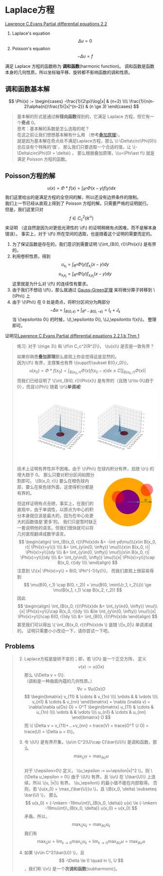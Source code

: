 # Laplace方程

[Lawrence C.Evans Partial differential equations 2.2](../Introduction.md#教材)

1. Laplace's equation  $$ \Delta u = 0 $$  
2. Poisson's equation  $$ -\Delta u = f $$  

满足 Laplace 方程的函数称为 **调和函数**(harmonic function)。
调和函数是函数本身的几何性质，所以坐标轴平移、旋转都不影响函数的调和性质。

## 调和函数基本解

$$
\Phi(x) :=
\begin{cases}
    -\frac{1}{2\pi}\log|x|  & (n=2) \\\\
    \frac{1}{n(n-2)\alpha(n)}\frac{1}{|x|^{n-2}}    & (n \ge 3)
\end{cases}
$$

> 基本解的形式是通过解**径向函数**得到的，它满足 Laplace 方程，但它有一个**奇点** 0。  
> 思考：基本解的系数是怎么选取的呢？   
> 在这之前让我们想想基本解有什么用
> （参考[叠加原理](../../../RealAnalysis/book/Conv/Superposition.html)）。  
> [](../../../RealAnalysis/src/Conv/Superposition.md)
> 就是因为基本解在奇点处不满足Laplace方程，那么 \\(-\Delta\circ\Phi(0)\\) 总应该有个特殊的‘值'，
> 那么我们只要选取一个合适的值，让 \\(-\Delta\circ\Phi(0) = \delta\\) ，
> 那么根据叠加原理，\\(u=\Phi\ast f\\) 就是满足 Poisson 方程的函数。

## Poisson方程的解

$$
u(x) = \Phi\ast f(x) = \int_{R^n} \Phi(x-y)f(y) dx
$$
我们这里给出的是满足方程的全空间的解，所以还没有边界条件的限制。    
我们上一节已经从直观上得到了 Poisson 方程的解。只需要严格的证明就行。   
但是，我们这里只对
$$ f\in C_c^2(\mathbb{R^n}) $$ 
来证明
（这自然是因为对更低光滑性的 \\(f\\) 的证明稍微有点困难，而不是解本身错误）。
事实上，对于 \\(f\\) 所在空间的选取，也是随着这个证明的需要而定的。


1. 为了保证函数是存在的，我们意识到需要证明 \\(\int_{B(0, r)}\Phi(x)\\) 是有界的。
2. 利用卷积性质，得到 
   $$ u_{x_i}=\int_{R^n}\Phi(y)f_{x_i}(x-y)dy $$
   $$ u_{x_ix_j}=\int_{R^n}\Phi(y)f_{x_ix_j}(x-y)dy $$
   这里就是为什么对 \\(f\\) 的连续性有要求。
3. 由于我们不想动 \\(f\\)，那么就通过 [Gauss-Green定理](../../../MathematicalAnalysis/book/SurfaceIntegral/GaussGreen.html) [](../../../MathematicalAnalysis/src/SurfaceIntegral/GaussGreen.md) 来将微分算子转移到 \\(\Phi\\) 上
4. 由于 \\(\Phi\\) 在 0 处是奇点，将积分区间分为两部分 $$ -\Delta u=\int_{B(0,\epsilon)} + \int_{R^n - B(0,-\epsilon)} = I_\epsilon + J_\epsilon $$ 当 \\(\epsilon\to 0\\) 的时候，\\(I_\epsilon\to 0\\), \\(J_\epsilon\to f(x)\\)。
整理即可。

证明见[Lawrence C.Evans Partial differential equations 2.2.1.b Thm 1](../Introduction.md#教材)


> 练习: 对于 \\(n\ge 3\\) 和 \\(f\in C_c^2(R^2)\\)， \\(u(x)\\) 是否是一致有界？
>
> 如果你熟悉**叠加原理**那么直观上你会觉得这是显然的。  
> 因为\\(f\\) 有界，支撑集也有界 \\(supp(f)\subset B(0,r_0)\\)，
> $$ u(x_0) = \Phi*f(x_0) = \int_{B(x_0, r)}\Phi(x)f(x_0-x)dx \le C|\int_{B(x_0, r)}\Phi(x)| $$
> 而我们已经证明了 \\(\int_{B(0, r)}\Phi(x)\\) 是有界的（且随 \\(r\to 0\\)趋于0），而且\\(\Phi\\) 随着 \\(r\\)**单调减**!
> ![phi](./PhiInt.jpg)
>
> 技术上证明有界性并不困难。由于 \\(\Phi\\) 在球内积分有界，且随 \\(r\\) 的增大趋于 0。
> <img align="right" src="./two_circles.png" height="200"/>
> 那么只要对积分区间如图分割即可。
> \\(B(x_0, r)\\) 要么在橙色球内部，要么在紫色球外面，这使得积分都是有界的。
>
> 但这样证明有点丑陋，事实上，在我们的直观中，由于单调性，以原点为中心的积分本身就应该是最大的，因为在中心处更大的函数值是‘更多’的。
> 我们只是暂时缺乏一套说明他的语言。但我们很快就可以将几何直观翻译成数学语言。
> $$
\begin{align}
    \int_{B(x_0, r)}\Phi(x)dx &= -\int yd\mu(\\{x\in B(x_0, r)| \Phi(x)>y\\})  \\\\
    &= \int_{y\in(0, \infty)} \mu(\\{x\in B(x_0, r)| \Phi(x)>y\\})dy   \\\\
    &= \int_{y\in(0, \infty)} \mu(\\{x\in B(x_0, r)| \Phi(x)>y\\})dy   \\\\
    &= \int_{y\in(0, \infty)} \mu(\\{x| \Phi(x)>y\\}\cap B(x_0, r))dy   \\\\
\end{align}
> $$
> 注意到 \\(\\{x| \Phi(x)>y\\} = B(0, \Phi^{-1}(y))\\)， 
> 而我们直观上很容易得到
> $$ \mu(B(0, r_1) \cap B(0, r_2)) = \mu(B(0, \min\\{r_1, r_2\\})) \ge \mu(B(x_1, r_1) \cap B(x_2, r_2)) $$
> 因此
> $$
\begin{align}
    \int_{B(x_0, r)}\Phi(x)dx
    &= \int_{y\in(0, \infty)} \mu(\\{x| \Phi(x)>y\\}\cap B(x_0, r))dy   \\\\
    &\le \int_{y\in(0, \infty)} \mu(\\{x| \Phi(x)>y\\}\cap B(0, r))dy   \\\\
    &= \int_{B(0, r)}\Phi(x)dx
\end{align}
> $$
> 甚至我们可以得出 \\( \int_{B(x_0, r)}\Phi(x)dx \\) 是随 \\(|x_0|\\) 单调递减的。
> 证明只需要小小改动一下，请你尝试一下吧。


## Problems
> 
> 2. Laplace方程是旋转不变的；即，若 \\(O\\) 是一个正交方阵， 定义
> $$ v(x):=u(Ox) $$ 
> 那么 \\(\Delta v = 0\\).  
> （调和是一种曲面内蕴的几何性质。）   
> $$ \nabla v = \nabla u(Ox) O $$ 
> $$ \begin{bmatrix}
>    v_{11} & \cdots & v_{1n} \\\\ \vdots &  & \vdots \\\\ v_{n1} & \cdots & v_{nn} 
> \end{bmatrix} = \nabla (\nabla v) = \nabla(\nabla u(Ox) O) = O^T \begin{bmatrix}
>    u_{11} & \cdots & u_{1n} \\\\ \vdots &  & \vdots \\\\ u_{n1} & \cdots & u_{nn} 
> \end{bmatrix} O $$
> 而 \\( \Delta v = v_{11}+...+v_{nn} = trace(V) = trace(O^T U O) = trace(U) = \Delta u = 0\\)。
>
> 4. 令 \\(U\\) 是有界开集，\\(u\in C^2(U)\cap C(\bar{U})\\) 是调和函数，那么
> $$ \max_{\bar{U}}u = \max_{\partial U}u $$    
> 对于 \\(\epsilon>0\\) 定义， \\(u_\epsilon := u+\epsilon|x|^2 \\)。则 \\(\Delta u_\epsilon > 0\\)
> 由于 \\(U\\) 有界，且 \\(u\\) 在 \\(\bar{U}\\) 上连续，所以 \\(u, |x|\\) 有界。
> \\(u_\epsilon\\) 的最小值不能在内部取得。
> 否则，若 \\(u(x_0) = \max_{\bar{U}}u \\)，且 \\(B(x_0, \delta) \subseteq \bar{U} \\)，
> 那么 $$ u(x_0) < {-\mkern -19mu\int}\_{B(x_0, \delta)} u(x) \le {-\mkern -19mu\int}\_{B(x_0, \delta)} u(x_0) = u(x_0) $$
> 矛盾。所以，
> $$ \max_{\bar{U}}u_\epsilon = \max_{\partial U}u_\epsilon $$
> 我们有
> $$ \max_{\bar{U}}u = \lim_{\epsilon\to 0} \max_{\bar{U}}u_\epsilon = \lim_{\epsilon\to 0} \max_{\partial U}u = \max_{\partial U}u $$
>
> 5. 如果 \\(v\in C^2(\bar{U}) \\)，且 $$ -\Delta \le 0 \quad in \\, U $$，我们称 \\(v\\) 是一个**次调和函数**(subharmonic)。
> 